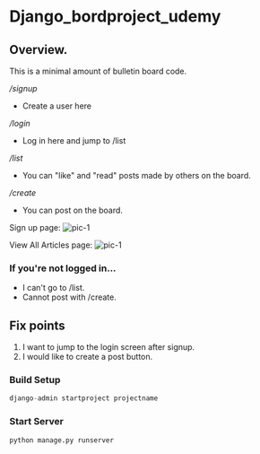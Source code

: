 # Django_bordproject_udemy

## Overview.
This is a minimal amount of bulletin board code.

*/signup* 
+ Create a user here

*/login*
+ Log in here and jump to /list

*/list*
+ You can "like" and "read" posts made by others on the board.

*/create*
+ You can post on the board.

Sign up page: ![pic-1](https://i.gyazo.com/010976abecf320f63e3d128fcf51958e.png)


View All Articles page: ![pic-1](https://i.gyazo.com/28dce839839769d909caf41ccb48c460.png)


### If you're not logged in...
+ I can't go to /list.
+ Cannot post with /create. 

## Fix points
1. I want to jump to the login screen after signup.
2. I would like to create a post button.

### Build Setup
```python
django-admin startproject projectname
```

### Start Server
```python
python manage.py runserver
```
